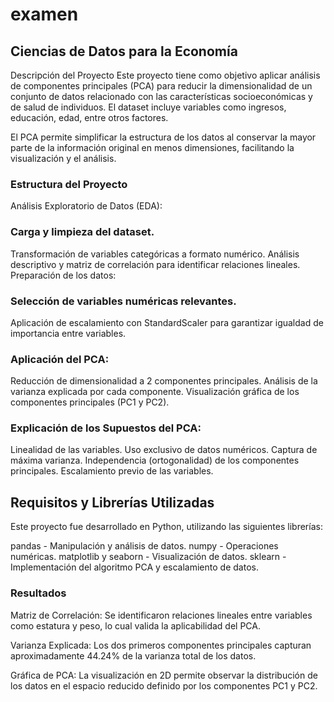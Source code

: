 # examen
## Ciencias de Datos para la Economía
Descripción del Proyecto
Este proyecto tiene como objetivo aplicar análisis de componentes principales (PCA) para reducir la dimensionalidad de un conjunto de datos relacionado con las características socioeconómicas y de salud de individuos. El dataset incluye variables como ingresos, educación, edad, entre otros factores.

El PCA permite simplificar la estructura de los datos al conservar la mayor parte de la información original en menos dimensiones, facilitando la visualización y el análisis.

### Estructura del Proyecto
Análisis Exploratorio de Datos (EDA):

### Carga y limpieza del dataset.
Transformación de variables categóricas a formato numérico.
Análisis descriptivo y matriz de correlación para identificar relaciones lineales.
Preparación de los datos:

### Selección de variables numéricas relevantes.
Aplicación de escalamiento con StandardScaler para garantizar igualdad de importancia entre variables.

### Aplicación del PCA:
Reducción de dimensionalidad a 2 componentes principales.
Análisis de la varianza explicada por cada componente.
Visualización gráfica de los componentes principales (PC1 y PC2).

### Explicación de los Supuestos del PCA:
Linealidad de las variables.
Uso exclusivo de datos numéricos.
Captura de máxima varianza.
Independencia (ortogonalidad) de los componentes principales.
Escalamiento previo de las variables.

## Requisitos y Librerías Utilizadas
Este proyecto fue desarrollado en Python, utilizando las siguientes librerías:

pandas - Manipulación y análisis de datos.
numpy - Operaciones numéricas.
matplotlib y seaborn - Visualización de datos.
sklearn - Implementación del algoritmo PCA y escalamiento de datos.

### Resultados
Matriz de Correlación: Se identificaron relaciones lineales entre variables como estatura y peso, lo cual valida la aplicabilidad del PCA.

Varianza Explicada: Los dos primeros componentes principales capturan aproximadamente 44.24% de la varianza total de los datos.

Gráfica de PCA: La visualización en 2D permite observar la distribución de los datos en el espacio reducido definido por los componentes PC1 y PC2.
